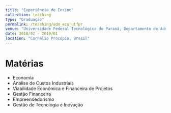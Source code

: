 ```yaml
---
title: "Experiência de Ensino"
collection: teaching
type: "Graduação"
permalink: /teaching/adm_eco_utfpr
venue: "Universidade Federal Tecnológica do Paraná, Departamento de Administração/Economia"
date: 2018/02 - 2019/01
location: "Cornélio Procópio, Brasil"
---
```


Matérias
========

* Economia
* Análise de Custos Industriais
* Viabilidade Econômica e Financeira de Projetos
* Gestão Financeira
* Empreendedorismo
* Gestão de Tecnologia e Inovação
